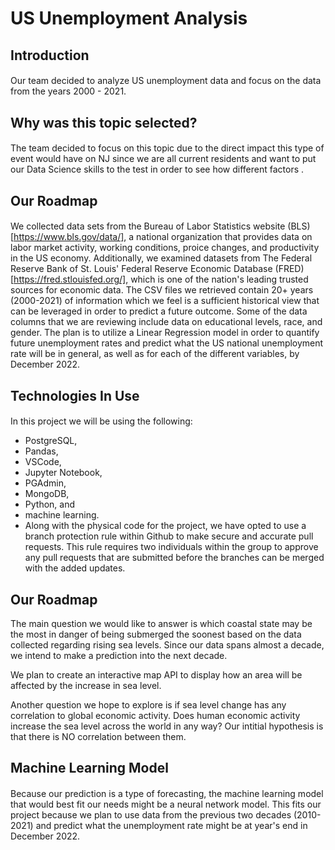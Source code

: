 
# US Unemployment Analysis

## Introduction
####
Our team decided to analyze US unemployment data and focus on the data from the years 2000 - 2021. 

## Why was this topic selected? 
####

The team decided to focus on this topic due to the direct impact this type of event would have on NJ since we are all current residents and want to put our Data Science skills to the test in order to see how different factors .

## Our Roadmap
####
We collected data sets from the Bureau of Labor Statistics website (BLS) [https://www.bls.gov/data/], a national organization that provides data on labor market activity, working conditions, proice changes, and productivity in the US economy. Additionally, we examined datasets from The Federal Reserve Bank of St. Louis' Federal Reserve Economic Database (FRED) [https://fred.stlouisfed.org/], which is one of the nation's leading trusted sources for economic data. The CSV files we retrieved contain 20+ years (2000-2021) of information which we feel is a sufficient historical view that can be leveraged in order to predict a future outcome. Some of the data columns that we are reviewing include data on educational levels, race, and gender. The plan is to utilize a Linear Regression model in order to quantify future unemployment rates and predict what the US national unemployment rate will be in general, as well as for each of the different variables, by December 2022.

## Technologies In Use
####
In this project we will be using the following: 
* PostgreSQL, 
* Pandas, 
* VSCode, 
* Jupyter Notebook, 
* PGAdmin, 
* MongoDB, 
* Python, and 
* machine learning. 
* Along with the physical code for the project, we have opted to use a branch protection rule within Github to make secure and accurate pull requests. This rule requires two individuals within the group to approve any pull requests that are submitted before the branches can be merged with the added updates. 


## Our Roadmap
The main question we would like to answer is which coastal state may be the most in danger of being submerged the soonest based on the data collected regarding rising sea levels. Since our data spans almost a decade, we intend to make a prediction into the next decade.

We plan to create an interactive map API to display how an area will be affected by the increase in sea level.

Another question we hope to explore is if sea level change has any correlation to global economic activity. Does human economic activity increase the sea level across the world in any way? Our intitial hypothesis is that there is NO correlation between them.


## Machine Learning Model
####
Because our prediction is a type of forecasting, the machine learning model that would best fit our needs might be a neural network model. This fits our project because we plan to use data from the previous two decades (2010-2021) and predict what the unemployment rate might be at year's end in December 2022.


